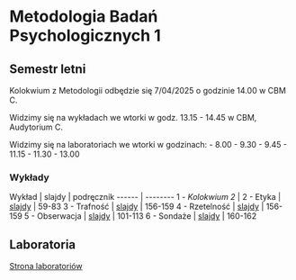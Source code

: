 # Metodologia Badań Psychologicznych 1

## Semestr letni

Kolokwium z Metodologii odbędzie się 7/04/2025 o godzinie 14.00 w CBM C.

Widzimy się na wykładach we wtorki w godz. 13.15 - 14.45 w CBM, Audytorium C.

Widzimy się na laboratoriach we wtorki w godzinach:
    - 8.00 - 9.30 
    - 9.45 - 11.15 
    - 11.30 - 13.00 


### Wykłady

Wykład | slajdy | podręcznik
------ | --------
1 - _Kolokwium 2_ |
2 - Etyka | [slajdy](01.html) | 59-83
3 - Trafność | [slajdy](02.html) | 156-159
4 - Rzetelność | [slajdy](03.html) | 156-159
5 - Obserwacja | [slajdy](04.html) | 101-113
6 - Sondaże | [slajdy](05.html) | 160-162


<!-- 

8 - Porównania międzygrupowe | [slajdy](06.html) | 
9 - _Kolokwium 3_ |
10 - Schematy korelacyjne | [slajdy](07.html) | 
11 - Modele wielozmiennowe, cz.1 | [slajdy](08.html) | 
12 - Modele wielozmiennowe, cz.2 | [slajdy](08.html) | 
13 - Badania podłużne | [slajdy](09.html)
14 - Systematyczne przeglądy i metaanalizy | [slajdy](10.html) 
15 - Podsumowanie | [slajdy](11.html) 

-->

## Laboratoria

[Strona laboratoriów](https://odmina.github.io/MBP_labs/)

<!-- 

## Pomoce dodatkowe

- [Korelacje](notebooks/korelacje)
- [Błąd losowy](notebooks/blad_losowy) 
 
-->
